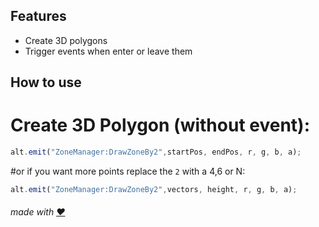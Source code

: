 ## Features
* Create 3D polygons
* Trigger events when enter or leave them

## How to use
# Create 3D Polygon (without event):
```js
alt.emit("ZoneManager:DrawZoneBy2",startPos, endPos, r, g, b, a);
```
#or if you want more points replace the `2` with a 4,6 or N:
```js
alt.emit("ZoneManager:DrawZoneBy2",vectors, height, r, g, b, a);
```

###### made with [❤](https://www.youtube.com/watch?v=XWFttsqzfcg)
